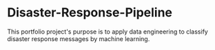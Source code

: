 # Disaster-Response-Pipeline
This portfolio project's purpose is to apply data engineering to classify disaster response messages by machine learning. 
